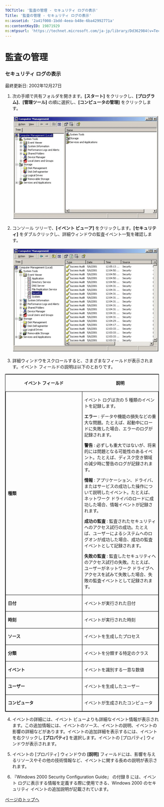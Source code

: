 ```yaml
---
TOCTitle: '監査の管理 ‐ セキュリティ ログの表示'
Title: '監査の管理 ‐ セキュリティ ログの表示'
ms:assetid: '2a41f008-1bdd-4eea-b48e-6ba42992771a'
ms:contentKeyID: 19871929
ms:mtpsurl: 'https://technet.microsoft.com/ja-jp/library/Dd362984(v=TechNet.10)'
---
```


監査の管理
==========

### セキュリティ ログの表示

最終更新日: 2002年12月27日

1.  次の手順で共有フォルダを開きます。**\[スタート\]** をクリックし、**\[プログラム\]**、**\[管理ツール\]** の順に選択し、**\[コンピュータの管理\]** をクリックします。

    ![](images/Dd362984.w2kab162(ja-jp,TechNet.10).gif)

2.  コンソール ツリーで、**\[イベント ビューア\]** をクリックします。**\[セキュリティ\]** をダブルクリックし、詳細ウィンドウの監査イベント一覧を確認します。

    ![](images/Dd362984.w2kab163(ja-jp,TechNet.10).gif)

3.  詳細ウィンドウをスクロールすると、さまざまなフィールドが表示されます。イベント フィールドの説明は以下のとおりです。

<p> </p>
    <table style="border:1px solid black;">
    <colgroup>
    <col width="50%" />
    <col width="50%" />
    </colgroup>
    <thead>
    <tr class="header">
    <th><p>イベント フィールド</p></th>
    <th><p>説明</p></th>
    </tr>
    </thead>
    <tbody>
    <tr class="odd">
    <td style="border:1px solid black;"><p><strong>種類</strong></p></td>
    <td style="border:1px solid black;"><p>イベント ログは次の 5 種類のイベントを記録します。</p>
    <p><strong>エラー</strong> : データや機能の損失などの重大な問題。たとえば、起動中にロードに失敗した場合、エラーのログが記録されます。</p>
    <p><strong>警告</strong> : 必ずしも重大ではないが、将来的には問題となる可能性のあるイベント。たとえば、ディスク空き領域の減少時に警告のログが記録されます。</p>
    <p><strong>情報</strong> : アプリケーション、ドライバ、またはサービスの成功した操作について説明したイベント。たとえば、ネットワーク ドライバのロードに成功した場合、情報イベントが記録されます。</p>
    <p><strong>成功の監査</strong> : 監査されたセキュリティへのアクセス試行の成功。たとえば、ユーザーによるシステムへのログオンが成功した場合、成功の監査イベントとして記録されます。</p>
    <p><strong>失敗の監査</strong> : 監査したセキュリティへのアクセス試行の失敗。たとえば、ユーザーがネットワーク ドライブへアクセスを試みて失敗した場合、失敗の監査イベントとして記録されます。</p></td>
    </tr>
    <tr class="even">
    <td style="border:1px solid black;"><p><strong>日付</strong></p></td>
    <td style="border:1px solid black;"><p>イベントが実行された日付</p></td>
    </tr>
    <tr class="odd">
    <td style="border:1px solid black;"><p><strong>時刻</strong></p></td>
    <td style="border:1px solid black;"><p>イベントが実行された時刻</p></td>
    </tr>
    <tr class="even">
    <td style="border:1px solid black;"><p><strong>ソース</strong></p></td>
    <td style="border:1px solid black;"><p>イベントを生成したプロセス</p></td>
    </tr>
    <tr class="odd">
    <td style="border:1px solid black;"><p><strong>分類</strong></p></td>
    <td style="border:1px solid black;"><p>イベントを分類する特定のクラス</p></td>
    </tr>
    <tr class="even">
    <td style="border:1px solid black;"><p><strong>イベント</strong></p></td>
    <td style="border:1px solid black;"><p>イベントを識別する一意な数値</p></td>
    </tr>
    <tr class="odd">
    <td style="border:1px solid black;"><p><strong>ユーザー</strong></p></td>
    <td style="border:1px solid black;"><p>イベントを生成したユーザー</p></td>
    </tr>
    <tr class="even">
    <td style="border:1px solid black;"><p><strong>コンピュータ</strong></p></td>
    <td style="border:1px solid black;"><p>イベントが生成されたコンピュータ</p></td>
    </tr>
    </tbody>
    </table>
  
4.  イベントの詳細には、イベント ビューよりも詳細なイベント情報が表示されます。この追加情報には、イベントのソース、イベントの説明、イベントの影響の詳細などがあります。イベントの追加詳細を表示するには、イベントを右クリックし **\[プロパティ\]** を選択します。イベントの \[プロパティ\] ウィンドウが表示されます。
  
5.  イベントの \[プロパティ\] ウィンドウの **\[説明\]** フィールドには、影響を与えるリソースやその他の技術情報など、イベントに関する長めの説明が表示されます。
  
6.  『Windows 2000 Security Configuration Guide』 の付録 B には、イベント ログに表示する情報を定義する際に使用できる、Windows 2000 のセキュリティ イベントの追加説明が記載されています。
  
[](#mainsection)[ページのトップへ](#mainsection)
